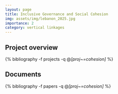 ```yaml
---
layout: page
title: Inclusive Governance and Social Cohesion
img: assets/img/lebanon_2025.jpg
importance: 2
category: vertical linkages
---
```


## Project overview

<div class="publications">

  {% bibliography -f projects -q @*[proj~=cohesion]* %}

</div>

## Documents

<div class="publications">

  {% bibliography -f papers -q @*[proj~=cohesion]* %}

</div>


